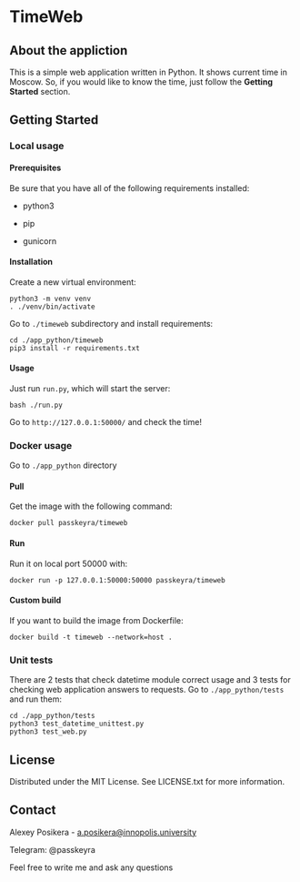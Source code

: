 # TimeWeb

## About the appliction

This is a simple web application written in Python. It shows current time in Moscow. So, if you would like to know the time, just follow the **Getting Started** section.

## Getting Started

### Local usage

#### Prerequisites

Be sure that you have all of the following requirements installed:

* python3

* pip

* gunicorn

#### Installation

Create a new virtual environment:

```
python3 -m venv venv
. ./venv/bin/activate
```

Go to `./timeweb` subdirectory and install requirements:

```
cd ./app_python/timeweb
pip3 install -r requirements.txt
```

#### Usage

Just run `run.py`, which will start the server:

```
bash ./run.py
```

Go to `http://127.0.0.1:50000/` and check the time!

### Docker usage

Go to `./app_python` directory

#### Pull

Get the image with the following command:

```
docker pull passkeyra/timeweb
```

#### Run

Run it on local port 50000 with:

```
docker run -p 127.0.0.1:50000:50000 passkeyra/timeweb
```

#### Custom build

If you want to build the image from Dockerfile:

```
docker build -t timeweb --network=host .
```

### Unit tests

There are 2 tests that check datetime module correct usage and 3 tests for checking web application answers to requests. Go to `./app_python/tests` and run them:

```
cd ./app_python/tests
python3 test_datetime_unittest.py
python3 test_web.py
```

## License

Distributed under the MIT License. See LICENSE.txt for more information.

## Contact

Alexey Posikera - a.posikera@innopolis.university

Telegram: @passkeyra

Feel free to write me and ask any questions
